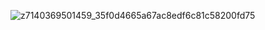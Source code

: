 ![z7140369501459_35f0d4665a67ac8edf6c81c58200fd75](https://github.com/user-attachments/assets/dd012952-02be-4dd6-b8c2-1ee0bac44277)
